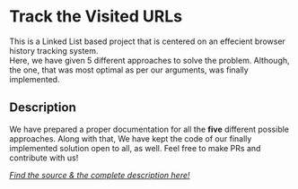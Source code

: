 # Track the Visited URLs  
This is a Linked List based project that is centered on an effecient browser history tracking system.  
Here, we have given 5 different approaches to solve the problem. Although, the one, that was most optimal as per our arguments, was finally implemented.  

## Description
We have prepared a proper documentation for all the **five** different possible approaches. Along with that, We have kept the code of our finally implemented solution open to all, as well. Feel free to make PRs and contribute with us!  

[_Find the source & the complete description here!_](#)
<!--    the above link will take you to the projects' branch 
where this problem's solution will be deployed    -->